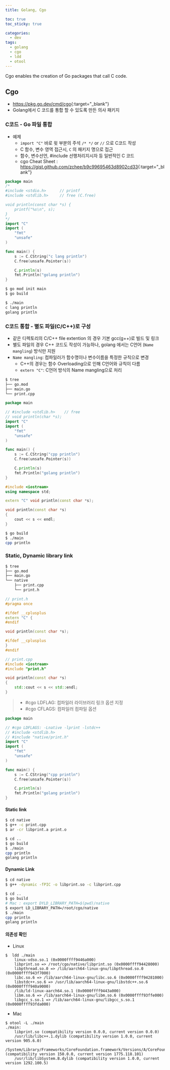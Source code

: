 ```yaml
---
title: Golang, Cgo

toc: true
toc_sticky: true

categories:
  - dev
tags:
  - golang
  - cgo
  - ldd
  - otool
---
```


Cgo enables the creation of Go packages that call C code.

## Cgo
- <https://pkg.go.dev/cmd/cgo>{:target="_blank"}
- Golang에서 C 코드를 통합 할 수 있도록 만든 의사 패키지 

### C코드 - Go 파일 통합 

- 예제
  - `import "C"` 바로 윗 부분의 주석 `/* */` or `//` 으로 C코드 작성
  - C 함수, 변수 영역 접근시, `C` 의 패키지 명으로 접근   
  - 함수, 변수선언, #include 선행처리지시자 등 일반적인 C 코드
  - cgo Cheat Sheet : <https://gist.github.com/zchee/b9c99695463d8902cd33>{:target="_blank"}

```go
package main
/*
#include <stdio.h>      // printf
#include <stdlib.h>     // free (C.free)

void println(const char *s) {
	printf("%s\n", s);
}
*/
import "C"
import (
	"fmt"
	"unsafe"
)

func main() {
	s := C.CString("c lang println")
	C.free(unsafe.Pointer(s))

	C.println(s)
	fmt.Println("golang println")
}
```

```sh
$ go mod init main
$ go build 

$ ./main
c lang println
golang println
```

### C코드 통합 - 별도 파일(C/C++)로 구성 
- 같은 디렉토리의 C/C++ file extention 의 경우 기본 gcc(g++)로 빌드 및 링크
- 별도 파일의 경우 C++ 코드도 작성이 가능하나, golang 에서는 C언어 (`Name mangling`) 방식만 지원
- `Name mangling`: 컴파일러가 함수명이나 변수이름을 특정한 규칙으로 변경
  - C++의 경우는 함수 Overloading으로 인해 C언어와 규칙이 다름 
  - `extern "C"`: C언어 방식의 Name mangling으로 처리

```sh
$ tree
├── go.mod
├── main.go
└── print.cpp
```

```go
package main

// #include <stdlib.h>    // free
// void println(char *s);
import "C"
import (
	"fmt"
	"unsafe"
)

func main() {
	s := C.CString("cpp println")
	C.free(unsafe.Pointer(s))

	C.println(s)
	fmt.Println("golang println")
}
```

```cpp
#include <iostream>
using namespace std;

extern "C" void println(const char *s);

void println(const char *s) 
{
	cout << s << endl;
}
```

```sh
$ go build 
$ ./main
cpp println
```

### Static, Dynamic library link 

```sh
$ tree
├── go.mod
├── main.go
└── native
    ├── print.cpp
    └── print.h
```

```cpp
// print.h
#pragma once 

#ifdef __cplusplus
extern "C" {
#endif 

void println(const char *s);

#ifdef __cplusplus
}
#endif 
```

```cpp
// print.cpp
#include <iostream>
#include "print.h"

void println(const char *s) 
{
	std::cout << s << std::endl;
}
```


> - #cgo LDFLAG: 컴파일러 라이브러리 링크 옵션 지정   
> - #cgo CFLAGS: 컴파일러 컴파일 옵션 

```go
package main

// #cgo LDFLAGS: -Lnative -lprint -lstdc++
// #include <stdlib.h>
// #include "native/print.h"
import "C"
import (
	"fmt"
	"unsafe"
)

func main() {
	s := C.CString("cpp println")
	C.free(unsafe.Pointer(s))

	C.println(s)
	fmt.Println("golang println")
}
```

#### Static link

```sh
$ cd native 
$ g++ -c print.cpp
$ ar -cr libprint.a print.o

$ cd ..
$ go build 
$ ./main
cpp println
golang println
```

#### Dynamic Link

```sh
$ cd native 
$ g++ -dynamic -fPIC -o libprint.so -c libprint.cpp

$ cd ..
$ go build
# Mac : export DYLD_LIBRARY_PATH=$(pwd)/native 
$ export LD_LIBRARY_PATH=/root/cgo/native 
$ ./main
cpp println
golang println
```

#### 의존성 확인 
- Linux 

``` 
$  ldd ./main
	linux-vdso.so.1 (0x0000ffff9446a000)
	libprint.so => /root/cgo/native/libprint.so (0x0000ffff94428000)
	libpthread.so.0 => /lib/aarch64-linux-gnu/libpthread.so.0 (0x0000ffff943f7000)
	libc.so.6 => /lib/aarch64-linux-gnu/libc.so.6 (0x0000ffff94281000)
	libstdc++.so.6 => /usr/lib/aarch64-linux-gnu/libstdc++.so.6 (0x0000ffff940a9000)
	/lib/ld-linux-aarch64.so.1 (0x0000ffff9443a000)
	libm.so.6 => /lib/aarch64-linux-gnu/libm.so.6 (0x0000ffff93ffe000)
	libgcc_s.so.1 => /lib/aarch64-linux-gnu/libgcc_s.so.1 (0x0000ffff93fda000)
```

- Mac

``` 
$ otool -L ./main
./main:
	libprint.so (compatibility version 0.0.0, current version 0.0.0)
	/usr/lib/libc++.1.dylib (compatibility version 1.0.0, current version 905.6.0)
	/System/Library/Frameworks/CoreFoundation.framework/Versions/A/CoreFoundation (compatibility version 150.0.0, current version 1775.118.101)
	/usr/lib/libSystem.B.dylib (compatibility version 1.0.0, current version 1292.100.5)
```
